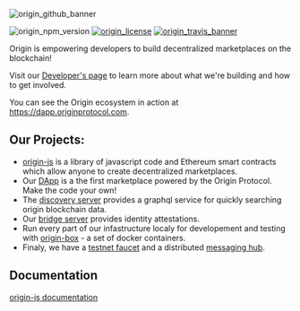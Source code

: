 ![origin_github_banner](https://user-images.githubusercontent.com/673455/37314301-f8db9a90-2618-11e8-8fee-b44f38febf38.png)

![origin_npm_version](https://img.shields.io/npm/v/origin.svg?style=flat-square&colorA=111d28&colorB=1a82ff)
[![origin_license](https://img.shields.io/badge/license-MIT-6e3bea.svg?style=flat-square&colorA=111d28)](https://github.com/OriginProtocol/origin-js/blob/master/LICENSE)
[![origin_travis_banner](https://img.shields.io/travis/OriginProtocol/origin-js/master.svg?style=flat-square&colorA=111d28)](https://travis-ci.org/OriginProtocol/origin-js)

Origin is empowering developers to build decentralized marketplaces on the blockchain!

Visit our [Developer's page](https://www.originprotocol.com/developers) to learn more about what we're building and how to get involved.

You can see the Origin ecosystem in action at https://dapp.originprotocol.com.


## Our Projects:

* [origin-js](https://github.com/OriginProtocol/origin/tree/master/origin-js) is a library of javascript code and Ethereum smart contracts which allow anyone to create decentralized marketplaces.
* Our [DApp](https://github.com/OriginProtocol/origin/tree/master/origin-dapp) is a the first marketplace powered by the Origin Protocol. Make the code your own!
* The [discovery server](https://github.com/OriginProtocol/origin/tree/master/origin-discovery) provides a graphql service for quickly searching origin blockchain data.
* Our [bridge server](https://github.com/OriginProtocol/origin/tree/master/origin-bridge) provides identity attestations. 
* Run every part of our infastructure localy for developement and testing with [origin-box](https://github.com/OriginProtocol/origin/tree/master/development) - a set of docker containers.
* Finaly, we have a [testnet faucet](https://github.com/OriginProtocol/origin/tree/master/origin-faucet) and a distributed [messaging hub](https://github.com/OriginProtocol/origin/tree/master/origin-messaging).


## Documentation
[origin-js documentation](http://docs.originprotocol.com/)
